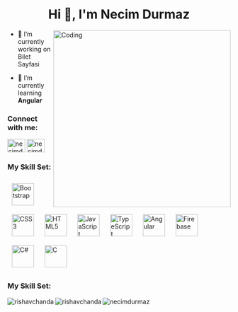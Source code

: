 
<h1 align="center">Hi 👋, I'm Necim Durmaz</h1>

<img align="right" alt="Coding" width="400" src="https://cdn.dribbble.com/users/1162077/screenshots/3848914/programmer.gif">
 

- 🔭 I’m currently working on Bilet Sayfasi

- 🌱 I’m currently learning **Angular**

<h3 align="left">Connect with me:</h3>
<p align="left">

<a href="https://linkedin.com/in/necimdurmaz" target="blank"><img align="center" src="https://raw.githubusercontent.com/rahuldkjain/github-profile-readme-generator/master/src/images/icons/Social/linked-in-alt.svg" alt="necimdurmaz-b89a791b3" height="30" width="40" /></a>
<a href="https://instagram.com/necimdurmaz" target="blank"><img align="center" src="https://raw.githubusercontent.com/rahuldkjain/github-profile-readme-generator/master/src/images/icons/Social/instagram.svg" alt="necimdurmaz" height="30" width="40" /></a>

</p>
<h3 align="left">My Skill Set:</h3>
 <div align="left">  
    <a href="https://getbootstrap.com/docs/3.4/javascript/" target="_blank"><img style="margin: 10px" src="https://profilinator.rishav.dev/skills-assets/bootstrap-plain.svg" alt="Bootstrap" height="50" /></a>  
    <a href="https://www.w3schools.com/css/" target="_blank"><img style="margin: 10px" src="https://profilinator.rishav.dev/skills-assets/css3-original-wordmark.svg" alt="CSS3" height="50" /></a>  
    <a href="https://en.wikipedia.org/wiki/HTML5" target="_blank"><img style="margin: 10px" src="https://profilinator.rishav.dev/skills-assets/html5-original-wordmark.svg" alt="HTML5" height="50" /></a>  
    <a href="https://www.javascript.com/" target="_blank"><img style="margin: 10px" src="https://profilinator.rishav.dev/skills-assets/javascript-original.svg" alt="JavaScript" height="50" /></a>  
    <a href="https://www.typescriptlang.org/" target="_blank"><img style="margin: 10px" src="https://profilinator.rishav.dev/skills-assets/typescript-original.svg" alt="TypeScript" height="50" /></a>  
    <a href="https://angular.io/" target="_blank"><img style="margin: 10px" src="https://profilinator.rishav.dev/skills-assets/angularjs-original.svg" alt="Angular" height="50" /></a>    
    <a href="https://firebase.google.com/" target="_blank"><img style="margin: 10px" src="https://profilinator.rishav.dev/skills-assets/firebase.png" alt="Firebase" height="50" /></a>   
    <a href="https://docs.microsoft.com/en-us/dotnet/csharp/" target="_blank"><img style="margin: 10px" src="https://profilinator.rishav.dev/skills-assets/csharp-original.svg" alt="C#" height="50" /></a>  
    <a href="https://www.cprogramming.com/" target="_blank"><img style="margin: 10px" src="https://profilinator.rishav.dev/skills-assets/c-original.svg" alt="C" height="50" /></a>  
    </div>
    
  

 
    
<h3 align="left">My Skill Set:</h3>



<p style="width:100%"><img align="left" src="https://github-readme-streak-stats.herokuapp.com/?user=necimdurmaz&&theme=tokyonight" alt="rishavchanda" /></p>
 <p style="width:100%"><img align="left" src="https://github-readme-stats.vercel.app/api?username=necimdurmaz&show_icons=true&locale=en&theme=tokyonight" alt="rishavchanda" /></p>
 <p style="width:100%"><img align="left" src="https://github-readme-stats.vercel.app/api/top-langs?username=necimdurmaz&show_icons=true&locale=en&layout=compact&theme=tokyonight" alt="necimdurmaz" /></p>
